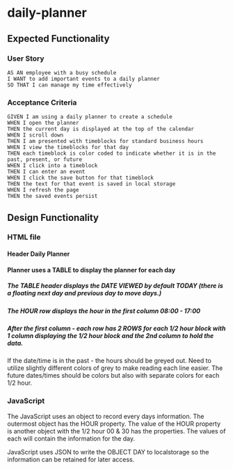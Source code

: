 # daily-planner

## Expected Functionality
### User Story

```
AS AN employee with a busy schedule
I WANT to add important events to a daily planner
SO THAT I can manage my time effectively
```

### Acceptance Criteria

```
GIVEN I am using a daily planner to create a schedule
WHEN I open the planner
THEN the current day is displayed at the top of the calendar
WHEN I scroll down
THEN I am presented with timeblocks for standard business hours
WHEN I view the timeblocks for that day
THEN each timeblock is color coded to indicate whether it is in the past, present, or future
WHEN I click into a timeblock
THEN I can enter an event
WHEN I click the save button for that timeblock
THEN the text for that event is saved in local storage
WHEN I refresh the page
THEN the saved events persist
```

## Design Functionality
### HTML file
#### Header Daily Planner
#### Planner uses a TABLE to display the planner for each day
##### The TABLE header displays the DATE VIEWED by default TODAY  (there is a floating next day and previous day to move days.)
##### The HOUR row displays the hour in the first column 08:00 - 17:00
##### After the first column - each row has 2 ROWS for each 1/2 hour block with 1 column displaying the 1/2 hour block and the 2nd column to hold the data.

If the date/time is in the past - the hours should be greyed out.  Need to utilize slightly different colors of grey to make reading each line easier.  The future dates/times should be colors but also with separate colors for each 1/2 hour.

### JavaScript
The JavaScript uses an object to record every days information.  The outermost object has the HOUR property.  The value of the HOUR property is another object with the 1/2 hour 00 & 30 has the properties.  The values of each will contain the information for the day.

JavaScript uses JSON to write the OBJECT DAY to localstorage so the information can be retained for later access.



